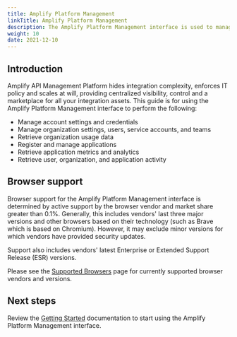 ```yaml
---
title: Amplify Platform Management
linkTitle: Amplify Platform Management
description: The Amplify Platform Management interface is used to manage the Amplify API Management Platform.
weight: 10
date: 2021-12-10
---
```


## Introduction

Amplify API Management Platform hides integration complexity, enforces IT policy and scales at will, providing centralized visibility, control and a marketplace for all your integration assets. This guide is for using the Amplify Platform Management interface to perform the following:

* Manage account settings and credentials
* Manage organization settings, users, service accounts, and teams
* Retrieve organization usage data
* Register and manage applications
* Retrieve application metrics and analytics
* Retrieve user, organization, and application activity

## Browser support

Browser support for the Amplify Platform Management interface is determined by active support by the browser vendor and market share greater than 0.1%. Generally, this includes vendors' last three major versions and other browsers based on their technology (such as Brave which is based on Chromium). However, it may exclude minor versions for which vendors have provided security updates.

Support also includes vendors' latest Enterprise or Extended Support Release (ESR) versions.

Please see the [Supported Browsers](https://platform.axway.com/browser) page for currently supported browser vendors and versions.

## Next steps

Review the [Getting Started](/docs/getting_started_with_amplify_platform_management/) documentation to start using the Amplify Platform Management interface.